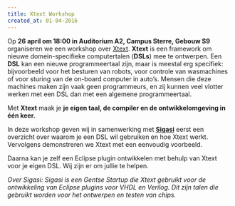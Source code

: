 ```yaml
---
title: Xtext Workshop
created_at: 01-04-2016
---
```


Op **26 april om 18:00 in Auditorium A2, Campus Sterre, Gebouw S9** organiseren we een workshop over [Xtext](https://eclipse.org/Xtext/). **Xtext** is een framework om nieuwe domein-specifieke computertalen (**DSLs**) mee te ontwerpen. Een **DSL** kan een nieuwe programmeertaal zijn, maar is meestal erg specifiek: bijvoorbeeld voor het besturen van robots, voor controle van wasmachines of voor sturing van de on-board computer in auto’s. Mensen die deze machines maken zijn vaak geen programmeurs, en zij kunnen veel vlotter werken met een DSL dan met een algemene programmeertaal.

Met **Xtext** maak je **je eigen taal, de compiler en de ontwikkelomgeving in één keer.**

In deze workshop geven wij in samenwerking met [**Sigasi**](http://www.sigasi.com/) eerst een overzicht over waarom je een DSL wil gebruiken en hoe Xtext werkt. Vervolgens demonstreren we Xtext met een eenvoudig voorbeeld.

Daarna kan je zelf een Eclipse plugin ontwikkelen met behulp van Xtext voor je eigen DSL. Wij zijn er om jullie te helpen.

_Over Sigasi:
Sigasi is een Gentse Startup die Xtext gebruikt voor de ontwikkeling van Eclipse plugins voor VHDL en Verilog. Dit zijn talen die gebruikt worden voor het ontwerpen en testen van chips._
